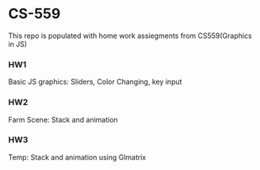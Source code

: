 # CS-559
This repo is populated with home work assiegments from CS559(Graphics in JS)
### HW1
Basic JS graphics: Sliders, Color Changing, key input
### HW2
Farm Scene: Stack and animation 
### HW3
Temp: Stack and animation using Glmatrix
